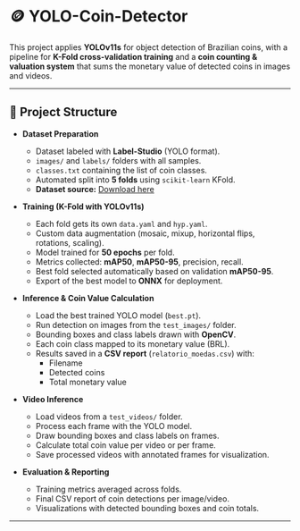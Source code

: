 # 🪙 YOLO-Coin-Detector

This project applies **YOLOv11s** for object detection of Brazilian coins, with a pipeline for **K-Fold cross-validation training** and a **coin counting & valuation system** that sums the monetary value of detected coins in images and videos.

---

## 📂 Project Structure

- **Dataset Preparation**
  - Dataset labeled with **Label-Studio** (YOLO format).  
  - `images/` and `labels/` folders with all samples.  
  - `classes.txt` containing the list of coin classes.  
  - Automated split into **5 folds** using `scikit-learn` KFold.  
  - **Dataset source:** [Download here](https://drive.google.com/file/d/1LbcCQmxfR5IaBjUuQdXB7rPJCJIrE7_l/view?usp=sharing)  

- **Training (K-Fold with YOLOv11s)**
  - Each fold gets its own `data.yaml` and `hyp.yaml`.  
  - Custom data augmentation (mosaic, mixup, horizontal flips, rotations, scaling).  
  - Model trained for **50 epochs** per fold.  
  - Metrics collected: **mAP50**, **mAP50-95**, precision, recall.  
  - Best fold selected automatically based on validation **mAP50-95**.  
  - Export of the best model to **ONNX** for deployment.  

- **Inference & Coin Value Calculation**
  - Load the best trained YOLO model (`best.pt`).  
  - Run detection on images from the `test_images/` folder.  
  - Bounding boxes and class labels drawn with **OpenCV**.  
  - Each coin class mapped to its monetary value (BRL).  
  - Results saved in a **CSV report** (`relatorio_moedas.csv`) with:
    - Filename  
    - Detected coins  
    - Total monetary value  

- **Video Inference**
  - Load videos from a `test_videos/` folder.  
  - Process each frame with the YOLO model.  
  - Draw bounding boxes and class labels on frames.  
  - Calculate total coin value per video or per frame.  
  - Save processed videos with annotated frames for visualization.  

- **Evaluation & Reporting**
  - Training metrics averaged across folds.  
  - Final CSV report of coin detections per image/video.  
  - Visualizations with detected bounding boxes and coin totals.  

---
